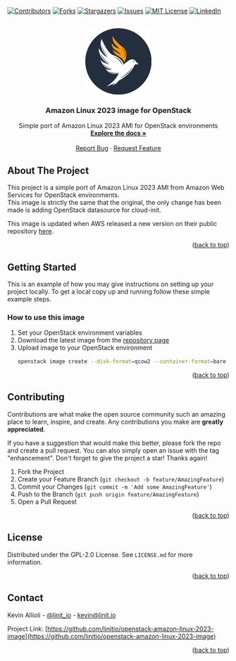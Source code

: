 <div id="top"></div>

<!-- PROJECT SHIELDS -->
[![Contributors][contributors-shield]][contributors-url]
[![Forks][forks-shield]][forks-url]
[![Stargazers][stars-shield]][stars-url]
[![Issues][issues-shield]][issues-url]
[![MIT License][license-shield]][license-url]
[![LinkedIn][linkedin-shield]][linkedin-url]


<!-- PROJECT LOGO -->
<br />
<div align="center">
  <a href="https://github.com/linitio/openstack-amazon-linux-2023-image">
    <img src="images/logo.png" alt="Logo" width="150" height="150">
  </a>

<h3 align="center">Amazon Linux 2023 image for OpenStack</h3>

  <p align="center">
    Simple port of Amazon Linux 2023 AMI for OpenStack environments
    <br />
    <a href="https://github.com/linitio/openstack-amazon-linux-2023-image"><strong>Explore the docs »</strong></a>
    <br />
    <br />
    <a href="https://github.com/linitio/openstack-amazon-linux-2023-image/issues">Report Bug</a>
    ·
    <a href="https://github.com/linitio/openstack-amazon-linux-2023-image/issues">Request Feature</a>
  </p>
</div>

<!-- ABOUT THE PROJECT -->
## About The Project

This project is a simple port of Amazon Linux 2023 AMI from Amazon Web Services  for OpenStack environments.  
This image is strictly the same that the original, the only change has been made is adding OpenStack datasource for cloud-init.  

This image is updated when AWS released a new version on their public repository [here](https://cdn.amazonlinux.com/al2023/os-images/latest/ "AWS Images Repository").


<p align="right">(<a href="#top">back to top</a>)</p>

<!-- GETTING STARTED -->
## Getting Started

This is an example of how you may give instructions on setting up your project locally.
To get a local copy up and running follow these simple example steps.

### How to use this image

1. Set your OpenStack environment variables
2. Download the latest image from the [repository page](https://s3.openimages.cloud/amazon-linux-2023-image/index.html "Images Repository")
3. Upload image to your OpenStack environment
   ```sh
   openstack image create --disk-format=qcow2 --container-format=bare --min-disk 25 --file al2023-kvm-<VERSION>-kernel-6.1-x86_64.xfs.gpt.qcow2 'Amazon Linux 2023'
   ```

<p align="right">(<a href="#top">back to top</a>)</p>

<!-- CONTRIBUTING -->
## Contributing

Contributions are what make the open source community such an amazing place to learn, inspire, and create. Any contributions you make are **greatly appreciated**.

If you have a suggestion that would make this better, please fork the repo and create a pull request. You can also simply open an issue with the tag "enhancement".
Don't forget to give the project a star! Thanks again!

1. Fork the Project
2. Create your Feature Branch (`git checkout -b feature/AmazingFeature`)
3. Commit your Changes (`git commit -m 'Add some AmazingFeature'`)
4. Push to the Branch (`git push origin feature/AmazingFeature`)
5. Open a Pull Request

<p align="right">(<a href="#top">back to top</a>)</p>



<!-- LICENSE -->
## License

Distributed under the GPL-2.0 License. See `LICENSE.md` for more information.

<p align="right">(<a href="#top">back to top</a>)</p>



<!-- CONTACT -->
## Contact

Kevin Allioli - [@linit_io](https://twitter.com/linit_io) - kevin@linit.io

Project Link: [https://github.com/linitio/openstack-amazon-linux-2023-image](https://github.com/linitio/openstack-amazon-linux-2023-image)

<p align="right">(<a href="#top">back to top</a>)</p>


<!-- MARKDOWN LINKS & IMAGES -->
<!-- https://www.markdownguide.org/basic-syntax/#reference-style-links -->
[contributors-shield]: https://img.shields.io/github/contributors/linitio/openstack-amazon-linux-2023-image.svg?style=for-the-badge
[contributors-url]: https://github.com/linitio/openstack-amazon-linux-2023-image/graphs/contributors
[forks-shield]: https://img.shields.io/github/forks/linitio/openstack-amazon-linux-2023-image.svg?style=for-the-badge
[forks-url]: https://github.com/linitio/openstack-amazon-linux-2023-image/network/members
[stars-shield]: https://img.shields.io/github/stars/linitio/openstack-amazon-linux-2023-image.svg?style=for-the-badge
[stars-url]: https://github.com/linitio/openstack-amazon-linux-2023-image/stargazers
[issues-shield]: https://img.shields.io/github/issues/linitio/openstack-amazon-linux-2023-image.svg?style=for-the-badge
[issues-url]: https://github.com/linitio/openstack-amazon-linux-2023-image/issues
[license-shield]: https://img.shields.io/github/license/linitio/openstack-amazon-linux-2023-image.svg?style=for-the-badge
[license-url]: https://github.com/linitio/openstack-amazon-linux-2023-image/blob/master/LICENSE.md
[linkedin-shield]: https://img.shields.io/badge/-LinkedIn-black.svg?style=for-the-badge&logo=linkedin&colorB=555
[linkedin-url]: https://linkedin.com/in/kevinallioli
